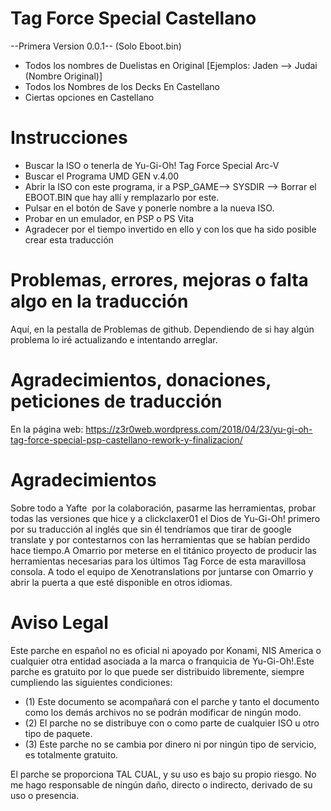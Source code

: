# Tag Force Special Castellano

--Primera Version 0.0.1--
(Solo Eboot.bin)

- Todos los nombres de Duelistas en Original [Ejemplos: Jaden --> Judai (Nombre Original)]
- Todos los Nombres de los Decks En Castellano
- Ciertas opciones en Castellano


# Instrucciones

- Buscar la ISO o tenerla de Yu-Gi-Oh! Tag Force Special Arc-V
- Buscar el Programa UMD GEN v.4.00
- Abrir la ISO con este programa, ir a PSP_GAME--> SYSDIR --> Borrar el EBOOT.BIN que hay allí y remplazarlo por este.
- Pulsar en el botón de Save y ponerle nombre a la nueva ISO.
- Probar en un emulador, en PSP o PS Vita
- Agradecer por el tiempo invertido en ello y con los que ha sido posible crear esta traducción


# Problemas, errores, mejoras o falta algo en la traducción

Aquí, en la pestalla de Problemas de github. Dependiendo de si hay algún problema lo iré actualizando e intentando arreglar.



# Agradecimientos, donaciones, peticiones de traducción

En la página web: https://z3r0web.wordpress.com/2018/04/23/yu-gi-oh-tag-force-special-psp-castellano-rework-y-finalizacion/

# Agradecimientos

Sobre todo a Yafte  por la colaboración, pasarme las herramientas, probar todas las versiones que hice y a clickclaxer01 el Dios de Yu-Gi-Oh! primero por su traducción al inglés que sin él tendríamos que tirar de google translate y por contestarnos con las herramientas que se habían perdido hace tiempo.A Omarrio por meterse en el titánico proyecto de producir las herramientas necesarias para los últimos Tag Force de esta maravillosa consola. A todo el equipo de Xenotranslations por juntarse con Omarrio y abrir la puerta a que esté disponible en otros idiomas.



# Aviso Legal

Este parche en español no es oficial ni apoyado por Konami, NIS America o cualquier otra entidad asociada a la marca o franquicia de Yu-Gi-Oh!.Este parche es gratuito por lo que puede ser distribuido libremente, siempre cumpliendo las siguientes condiciones: 
- (1) Este documento se acompañará con el parche y tanto el documento como los demás archivos no se podrán modificar de ningún modo. 
- (2) El parche no se distribuye con o como parte de cualquier ISO u otro tipo de paquete. 
- (3) Este parche no se cambia por dinero ni por ningún tipo de servicio, es totalmente gratuito.

El parche se proporciona TAL CUAL, y su uso es bajo su propio riesgo. No me hago responsable de ningún daño, directo o indirecto, derivado de su uso o presencia.


